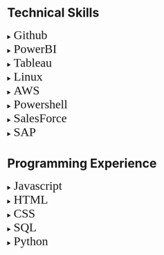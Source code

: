 # Technical Skills
<details>
<summary><span style="font-family:futura; font-size:2em;">Github</span></summary>
    
    This is my paragraph about Github. I learned a lot about Github. Here is a list of the courses I took:
    
 <ul>
  <li>Communicating using Markdown</li>
  <li>Uploading projects to Github</li>
  <li>GitHub Pages using HTML</li>
  <li>Managing merge conflicts</li>
  <li>Reviewing pull requests</li>
  <li>Securing your workflows</li>
</ul> 
Here is proof of completion:

<img src="https://raw.githubusercontent.com/czehentner98/Technical-Skills-Resume/master/Screen%20Shot%202019-09-30%20at%208.49.46%20PM.png" alt="Day 1">

<img src="https://raw.githubusercontent.com/czehentner98/Technical-Skills-Resume/master/Screen%20Shot%202019-09-30%20at%208.50.11%20PM.png" alt="Day 1">

</details> 

<details>
<summary><span style="font-family:futura; font-size:2em;">PowerBI</span></summary>

    This is my paragraph about PowerBI. I learned a lot about it. Here is a list of the courses I took:
    
 <ul>
  <li>Managing Data Transformations on the PowerBI Desktop Application</li>
  <li>Desktop Modeling</li>
  <li>Data Visualizations</li>
  <li>Online PowerBI Service</li>
  <li>Excel Data Imports and Direct Connectivity</li>
</ul> 

<img src="https://raw.githubusercontent.com/czehentner98/Technical-Skills-Resume/master/Proof%20of%20PowerBI%20Completion.png">

To practice the skills I obtained in this course, I created a dashboard to model 'New Hire Demographics' for Sample HR data. To see the dashboard in action, click on the image below:
<a href="https://www.youtube.com/watch?v=gQOR47AbiPs&feature=youtu.be" target="_blank"><img src="https://raw.githubusercontent.com/czehentner98/Technical-Skills-Resume/master/HR%20Dashboard.png">
</a>

</details> 

<details>
<summary><span style="font-family:futura; font-size:2em;">Tableau</span></summary>

</details>  

<details>
<summary><span style="font-family:futura; font-size:2em;">Linux</span></summary>
    
    This is my paragraph about Linux. I learned a lot about it. Here is a list of the courses I took:
    
 <ul>
  <li>General Linux Knowledge and Overview of Operating Systems</li>
  <li>Open Source Software Basics</li>
  <li>Command Line Essentials</li>
  <li>Using the Terminal/Command Line to interact with Files and Directories</li>
  <li>Using BASH for scripting</li>
  <li>Understanding Data Storage and Hardware</li>
  <li>Security and User Settings in Linux</li>
</ul> 
Here is proof of completion:
<img src="https://github.com/czehentner98/Technical-Skills-Resume/blob/master/Linux%20Certificate.PNG?raw=true">

Created a Virtual Private Network (VPN) utilizing Digital Ocean and a Linux VM running Ubuntu
<img src="https://raw.githubusercontent.com/czehentner98/Technical-Skills-Resume/master/Digital%20Ocean%20VPN.png">
</details>  

<details>
<summary><span style="font-family:futura; font-size:2em;">AWS</span></summary>
    
    This is my paragraph about AWS. I learned a lot about it. Here is a list of the courses I took:
    
 <ul>
  <li>IAM</li>
  <li>VPCs</li>
  <li>EC2</li>
  <li>AWS Storage Services/S3</li>
  <li>Database Services</li>
  <li>Route 53</li>
  <li>Lambda</li>
  <li>General AWS Account Management</li>
</ul> 
Here is proof of completion:
<img src="https://github.com/czehentner98/Technical-Skills-Resume/blob/master/AWS%20Certificate.PNG?raw=true">

vpn stuff here
</details> 

<details>
<summary><span style="font-family:futura; font-size:2em;">Powershell</span></summary>

   This is my paragraph about PowerBI. I learned a lot about it. Here is a list of the courses I took:
    
 <ul>
  <li>Initializing and Customizing PowerShell</li>
  <li>Discovering Commands and Getting Help</li>
  <li>Working with Snap-ins and Modules</li>
  <li>Using Pipelines</li>
  <li>Using Objects</li>
  <li>Scripts and Automation</li>
  <li>Scalable Management and Remoting</li>
</ul> 

<img src="https://raw.githubusercontent.com/czehentner98/Technical-Skills-Resume/master/PowerShell%20Training.png">

</details>

<details>
<summary><span style="font-family:futura; font-size:2em;">SalesForce</span></summary>
  -
</details>
<details>
<summary><span style="font-family:futura; font-size:2em;">SAP</span></summary>
  -
</details>
  
# Programming Experience
<details>
<summary><span style="font-family:futura; font-size:2em;">Javascript</span></summary>
  - 
</details>  
<details>
<summary><span style="font-family:futura; font-size:2em;">HTML</span></summary>
  -
</details> 
<details>
<summary><span style="font-family:futura; font-size:2em;">CSS</span></summary>
  -
</details>
<details>
<summary><span style="font-family:futura; font-size:2em;">SQL</span></summary>
  -
</details>
<details>
<summary><span style="font-family:futura; font-size:2em;">Python</span></summary>
  -
</details>
